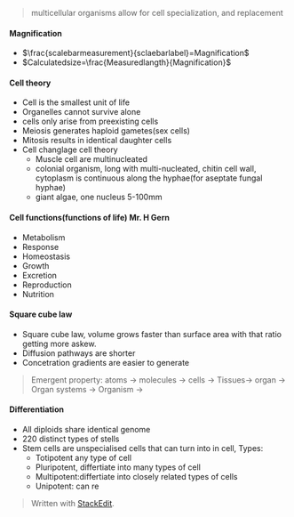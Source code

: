  > multicellular organisms allow for cell specialization, and replacement
#### Magnification
 - $\frac{scalebarmeasurement}{sclaebarlabel}=Magnification$
 - $Calculatedsize=\frac{Measuredlangth}{Magnification}$
#### Cell theory
 - Cell is the smallest unit of life
 - Organelles cannot survive alone
 - cells only arise from preexisting cells
 - Meiosis generates haploid gametes(sex cells)
 - Mitosis results in identical daughter cells
 - Cell changlage cell theory
	 - Muscle cell are multinucleated
	 - colonial organism, long with multi-nucleated, chitin cell wall, cytoplasm is continuous along the hyphae(for aseptate fungal hyphae)
	 - giant algae, one nucleus 5-100mm
#### Cell functions(functions of life) Mr. H Gern
 - Metabolism
 - Response
 - Homeostasis
 - Growth
 - Excretion
 - Reproduction
 - Nutrition
#### Square cube law
 - Square cube law, volume grows faster than surface area with that ratio getting more askew.
 - Diffusion pathways are shorter
 - Concetration gradients are easier to generate
 > Emergent property: atoms -> molecules -> cells -> Tissues-> organ -> Organ systems -> Organism ->
#### Differentiation
 - All diploids share identical genome
 - 220 distinct types of stells
 - Stem cells are unspecialised cells that can turn into in cell, Types:
	 - Totipotent any type of cell
	 - Pluripotent, differtiate into many types of cell
	 - Multipotent:differtiate into closely related types of cells
	 - Unipotent: can re
> Written with [StackEdit](https://stackedit.io/).
<!--stackedit_data:
eyJoaXN0b3J5IjpbLTE4NzUwNzcyNTYsLTE0ODg4NTA1MDYsMj
A5MzUwNDgxMywxNTU1MDczMjgyLDEzMzM1NzY4MjgsLTE0NDMx
NDYwNTgsLTEwNzk3NTU0NDZdfQ==
-->